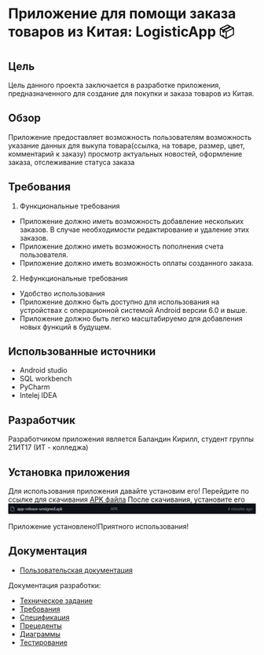 # **Приложение для помощи заказа товаров из Китая: LogisticApp** 📦

## **Цель**

Цель данного проекта заключается в разработке приложения, предназначенного для создание для покупки и заказа товаров из Китая.

## **Обзор**
Приложение предоставляет возможность пользователям возможность указание данных для выкупа товара(ссылка, на товаре, размер, цвет, комментарий к заказу) просмотр актуальных новостей, оформление заказа, отслеживание статуса заказа

## **Требования**
1. Функциональные требования
+ Приложение должно иметь возможность добавление нескольких заказов. В случае необходимости редактирование и удаление этих заказов. 
+ Приложение должно иметь возможность пополнения счета пользователя.
+ Приложение должно иметь возможность оплаты созданного заказа.
2. Нефункциональные требования
+ Удобство использования
+ Приложение должно быть доступно для использования на устройствах с операционной системой Android версии 6.0 и выше.
+ Приложение должно быть легко масштабируемо для добавления новых функций в будущем.
## **Использованные источники**
+ Android studio
+ SQL workbench
+ PyCharm
+ Intelej IDEA

## **Разработчик**
Разработчиком приложения является Баландин Кирилл, студент группы 21ИТ17 (ИТ - колледжа)

## Установка приложения 

Для использования приложения давайте установим его! Перейдите по ссылке для скачивания [APK файла](https://github.com/treezyyy/LogisticApp/blob/master/app-release-unsigned.apk)
После скачивания, установите его ![APK](https://github.com/treezyyy/LogisticApp/blob/master/animation/%D0%A1%D0%BD%D0%B8%D0%BC%D0%BE%D0%BA.PNG)

Приложение установлено!Приятного использования!

## Документация

- [Пользовательская документация](https://github.com/treezyyy/LogisticApp/wiki/5.-%D0%A0%D1%83%D0%BA%D0%BE%D0%B2%D0%BE%D0%B4%D1%81%D1%82%D0%B2%D0%BE-%D0%BF%D0%BE%D0%BB%D1%8C%D0%B7%D0%BE%D0%B2%D0%B0%D1%82%D0%B5%D0%BB%D1%8F)

Документация разработки:

- [Техническое задание](https://github.com/treezyyy/LogisticApp/wiki/1.-%D0%A2%D0%B5%D1%85%D0%BD%D0%B8%D1%87%D0%B5%D1%81%D0%BA%D0%BE%D0%B5-%D0%B7%D0%B0%D0%B4%D0%B0%D0%BD%D0%B8%D0%B5)
- [Требования]((https://github.com/treezyyy/LogisticApp/wiki/2.-%D0%A2%D1%80%D0%B5%D0%B1%D0%BE%D0%B2%D0%B0%D0%BD%D0%B8%D1%8F))
- [Спецификация](https://github.com/treezyyy/LogisticApp/wiki/%D0%A1%D0%BF%D0%B5%D1%86%D0%B8%D1%84%D0%B8%D0%BA%D0%B0%D1%86%D0%B8%D1%8F)
- [Прецеденты](https://github.com/treezyyy/LogisticApp/wiki/%D0%9F%D1%80%D0%B5%D1%86%D0%B5%D0%BD%D0%B4%D0%B5%D0%BD%D1%82%D1%8B)
- [Диаграммы](https://github.com/treezyyy/LogisticApp/wiki/3.-%D0%94%D0%B8%D0%B0%D0%B3%D1%80%D0%B0%D0%BC%D0%BC%D1%8B)
- [Тестирование](hhttps://github.com/treezyyy/LogisticApp/wiki/4.-%D0%A2%D0%B5%D1%81%D1%82%D0%B8%D1%80%D0%BE%D0%B2%D0%B0%D0%BD%D0%B8%D0%B5)

